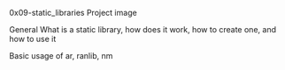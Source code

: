 0x09-static_libraries Project
image

General What is a static library, how does it work, how to create one, and how to use it

Basic usage of ar, ranlib, nm
